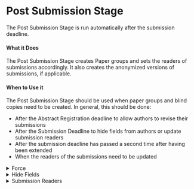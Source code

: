 # Post Submission Stage

The Post Submission Stage is run automatically after the submission deadline.

#### What it Does&#x20;

The Post Submission Stage creates Paper groups and sets the readers of submissions accordingly. It also creates the anonymized versions of submissions, if applicable.

#### When to Use it

The Post Submission Stage should be used when paper groups and blind copies need to be created. In general, this should be done:&#x20;

* After the Abstract Registration deadline to allow authors to revise their submissions&#x20;
* After the Submission Deadline to hide fields from authors or update submission readers&#x20;
* After the submission deadline has passed a second time after having been extended
* When the readers of the submissions need to be updated

<details>

<summary>Force </summary>

* Whether or not blind submissions and paper groups should be created before the submission deadline.&#x20;
* Required

</details>

<details>

<summary>Hide Fields</summary>

* Fields that will be hidden from everyone except for Program Chairs and the Paper Authors. The fields should exactly match the field names in the submission invitation.&#x20;
* Optional&#x20;
* Defaults to only author identities

</details>

<details>

<summary>Submission Readers</summary>

* Who should see the submissions; changes readers of all submissions in bulk as soon as Post Submission is run.
* Required

</details>
